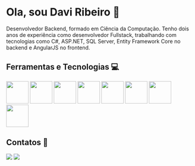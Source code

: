 
# Ola, sou Davi Ribeiro 👋

Desenvolvedor Backend, formado em Ciência da Computação. Tenho dois anos de experiência como desenvolvedor Fullstack, trabalhando com tecnologias como C#, ASP.NET, SQL Server, Entity Framework Core no backend e AngularJS no frontend.



##  Ferramentas e Tecnologias 💻
<div style="display: inline_block">
  <img loading="lazy" src="https://cdn.jsdelivr.net/gh/devicons/devicon@latest/icons/csharp/csharp-original.svg" width="60" height="60"/>
  <img loading="lazy" src="https://cdn.jsdelivr.net/gh/devicons/devicon@latest/icons/nodejs/nodejs-original-wordmark.svg" width="60" height="60"/>
  <img loading="lazy" src="https://cdn.jsdelivr.net/gh/devicons/devicon@latest/icons/javascript/javascript-original.svg" width="60" height="60"/>
  <img loading="lazy" src="https://cdn.jsdelivr.net/gh/devicons/devicon@latest/icons/angular/angular-original.svg" width="60" height="60"/>
  <img loading="lazy" src="https://cdn.jsdelivr.net/gh/devicons/devicon@latest/icons/microsoftsqlserver/microsoftsqlserver-original-wordmark.svg" width="60" height="60"/>  
  <img loading="lazy" src="https://cdn.jsdelivr.net/gh/devicons/devicon@latest/icons/mysql/mysql-original-wordmark.svg" width="60" height="60"/>
  <img loading="lazy" src="https://cdn.jsdelivr.net/gh/devicons/devicon@latest/icons/postgresql/postgresql-original.svg" width="60" height="60"/>
  <img loading="lazy" src="https://cdn.jsdelivr.net/gh/devicons/devicon@latest/icons/git/git-original.svg" width="60" height="60"/>  
</div>



## Contatos 📨
<div>
  <a href = "mailto:oribeirodavi04@gmail.com"><img loading="lazy" src="https://img.shields.io/badge/Gmail-D14836?style=for-the-badge&logo=gmail&logoColor=white" target="_blank"></a>
  <a href="https://www.linkedin.com/in/davi-ribeiro-barbosa/" target="_blank"><img loading="lazy" src="https://img.shields.io/badge/-LinkedIn-%230077B5?style=for-the-badge&logo=linkedin&logoColor=white" target="_blank"></a>   
</div>


  
<!--
**ribeirodavi04/ribeirodavi04** is a ✨ _special_ ✨ repository because its `README.md` (this file) appears on your GitHub profile.

Here are some ideas to get you started:

- 🔭 I’m currently working on ...
- 🌱 I’m currently learning ...
- 👯 I’m looking to collaborate on ...
- 🤔 I’m looking for help with ...
- 💬 Ask me about ...
- 📫 How to reach me: ...
- 😄 Pronouns: ...
- ⚡ Fun fact: ...
-->

